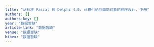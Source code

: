 ```yaml
---
title: "从标准 Pascal 到 Delphi 4.0: 计算引论与面向对象的程序设计. 下册"
authors: []
authors-key: []
year: "数据暂缺"
article-link: "数据暂缺"
venue: "数据暂缺"
bibex: "数据暂缺"
---
```

